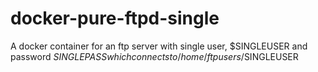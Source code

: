 # docker-pure-ftpd-single
A docker container for an ftp server with single user, $SINGLEUSER and password $SINGLEPASS which connects to /home/ftpusers/$SINGLEUSER

